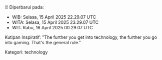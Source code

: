 ⏰ Diperbarui pada:
- WIB: Selasa, 15 April 2025 22.29.07 UTC
- WITA: Selasa, 15 April 2025 23.29.07 UTC
- WIT: Rabu, 16 April 2025 00.29.07 UTC

Kutipan Inspiratif:
"The further you get into technology, the further you go into gaming. That's the general rule."


Kategori: technology

